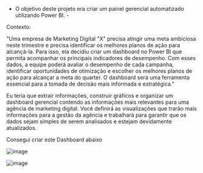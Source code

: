   - O objetivo deste projeto era criar um painel gerencial automatizado utilizando Power BI. -

  Contexto:
  
  "Uma empresa de Marketing Digital "X" precisa atingir uma meta ambiciosa neste trimestre e precisa identificar os melhores planos de ação para alcançá-la.
Para isso, ela decidiu criar um dashboard no Power BI que permita acompanhar os principais indicadores de desempenho. Com esses dados, a equipe poderá avaliar
o desempenho de cada campanha, identificar oportunidades de otimização e escolher os melhores planos de ação para alcançar a meta do quarter. O
dashboard será uma ferramenta essencial para a tomada de decisão mais informada e estratégica."

  Eu teria que extrair informações, construir gráficos e organizar um dashboard gerencial contendo as informações mais relevantes
para uma agência de marketing digital. Você definirá as visualizações que trarão mais informações para a gestão da
agência e trabalhará para garantir que os dados sejam simples de serem analisados e estejam devidamente atualizados.

Consegui criar este Dashboard abaixo 


![image](https://github.com/user-attachments/assets/2ae35e06-492e-4fbb-af2e-81b52ae88b3d)

![image](https://github.com/user-attachments/assets/8cb438b1-0b9d-40bd-b12a-0479b451c162)
